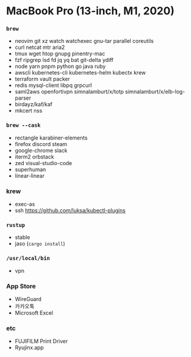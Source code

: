 MacBook Pro (13-inch, M1, 2020)
========

### `brew`
- neovim git xz watch watchexec gnu-tar parallel coreutils
- curl netcat mtr aria2
- tmux wget htop gnupg pinentry-mac
- fzf ripgrep lsd fd jq yq bat git-delta ydiff
- node yarn pnpm python go java ruby
- awscli kubernetes-cli kubernetes-helm kubectx krew
- terraform vault packer
- redis mysql-client libpq grpcurl
- saml2aws openfortivpn simnalamburt/x/totp simnalamburt/x/elb-log-parser
- birdayz/kaf/kaf
- mkcert nss

### `brew --cask`
- rectangle karabiner-elements
- firefox discord steam
- google-chrome slack
- iterm2 orbstack
- zed visual-studio-code
- superhuman
- linear-linear

### krew
- exec-as
- ssh https://github.com/luksa/kubectl-plugins

### `rustup`
- stable
- jaso (`cargo install`)

### `/usr/local/bin`
- vpn

### App Store
- WireGuard
- 카카오톡
- Microsoft Excel

### etc
- FUJIFILM Print Driver
- Ryujinx.app

